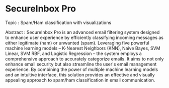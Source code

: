# SecureInbox Pro

Topic : Spam/Ham classification with visualizations

Abstract : 
SecureInbox Pro is an advanced email filtering system designed to enhance user experience by efficiently classifying incoming messages as either legitimate (ham) or unwanted (spam). Leveraging five powerful machine learning models – K-Nearest Neighbors (KNN), Naive Bayes, SVM Linear, SVM RBF, and Logistic Regression – the system employs a comprehensive approach to accurately categorize emails.
It aims to not only enhance email security but also streamline the user's email management experience. By combining the power of multiple machine learning models and an intuitive interface, this solution provides an effective and visually appealing approach to spam/ham classification in email communication.


